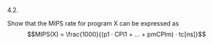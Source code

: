 4.2. 

Show that the MIPS rate for program X can be expressed as
$$MIPS(X) = \frac{1000}{(p1 · CPI1 + ... + pmCPIm) · tc[ns]}$$

